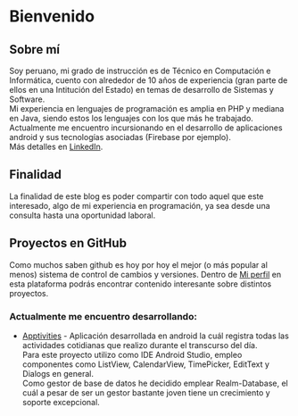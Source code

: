 # Bienvenido

## Sobre mí
Soy peruano, mi grado de instrucción es de Técnico en Computación e Informática, cuento con alrededor de 10 años de experiencia (gran parte de ellos en una Intitución del Estado) en temas de desarrollo de Sistemas y Software.<br>
Mi experiencia en lenguajes de programación es amplia en PHP y mediana en Java, siendo estos los lenguajes con los que más he trabajado.<br>
Actualmente me encuentro incursionando en el desarrollo de aplicaciones android y sus tecnologías asociadas (Firebase por ejemplo).<br>
Más detalles en [LinkedIn](https://www.linkedin.com/in/cristhian-mayuri-quiroz-59018520/).

## Finalidad
La finalidad de este blog es poder compartir con todo aquel que este interesado, algo de mi experiencia en programación, ya sea desde una consulta hasta una oportunidad laboral.

## Proyectos en GitHub
Como muchos saben github es hoy por hoy el mejor (o más popular al menos) sistema de control de cambios y versiones. Dentro de [Mi perfil](https://github.com/mayuelcuarto) en esta plataforma podrás encontrar contenido interesante sobre distintos proyectos.

### Actualmente me encuentro desarrollando:
* [Apptivities](https://github.com/mayuelcuarto/Apptivities) - Aplicación desarrollada en android la cuál registra todas las actividades cotidianas que realizo durante el transcurso del día.<br>
Para este proyecto utilizo como IDE Android Studio, empleo componentes como ListView, CalendarView, TimePicker, EditText y Dialogs en general.<br>
Como gestor de base de datos he decidido emplear Realm-Database, el cuál a pesar de ser un gestor bastante joven tiene un crecimiento y soporte excepcional.